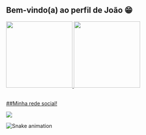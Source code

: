 ## Bem-vindo(a) ao perfil de João 😁

 <div>
   <a href="https://github.com/Joao0210">
   <img height="180em" src="https://github-readme-stats.vercel.app/api?username=Joao0210&show_icons=true&theme=tokyonight&include_all_commits=true&count_private=true"/>
   <img height="180em" src="https://github-readme-stats.vercel.app/api/top-langs/?username=Joao0210&layout=compact&langs_count=6&theme=tokyonight"/>

</div>

 
 <br>
 
  ##Minha rede social!
 
<div> 
   <a href="https://www.linkedin.com/in/jo%C3%A3o-lucas-santos-de-liz-187519136" target="_blank"><img src="https://img.shields.io/badge/-LinkedIn-%230077B5?style=for-the-badge&logo=linkedin&logoColor=white" target="_blank"></a> 
 
  ![Snake animation](https://github.com/Joao0210/Joao0210/blob/output/github-contribution-grid-snake.svg)

</div>
